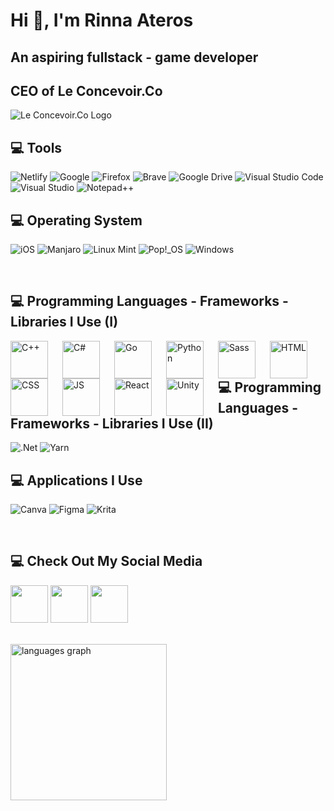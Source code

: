 # Hi 👋, I'm Rinna Ateros
## An aspiring fullstack - game developer
## CEO of Le Concevoir.Co

![Le Concevoir.Co Logo](https://github.com/itzaRinna/itzaRinna/blob/main/Lcc.jpg)

## 💻 Tools
![Netlify](https://img.shields.io/badge/netlify-%23000000.svg?style=for-the-badge&logo=netlify&logoColor=#00C7B7)
![Google](https://img.shields.io/badge/google-4285F4?style=for-the-badge&logo=google&logoColor=white)
![Firefox](https://img.shields.io/badge/Firefox-FF7139?style=for-the-badge&logo=Firefox-Browser&logoColor=white)
![Brave](https://img.shields.io/badge/Brave-FB542B?style=for-the-badge&logo=Brave&logoColor=white)
![Google Drive](https://img.shields.io/badge/Google%20Drive-4285F4?style=for-the-badge&logo=googledrive&logoColor=white)
![Visual Studio Code](https://img.shields.io/badge/Visual%20Studio%20Code-0078d7.svg?style=for-the-badge&logo=visual-studio-code&logoColor=white)
![Visual Studio](https://img.shields.io/badge/Visual%20Studio-5C2D91.svg?style=for-the-badge&logo=visual-studio&logoColor=white)
![Notepad++](https://img.shields.io/badge/Notepad++-90E59A.svg?style=for-the-badge&logo=notepad%2b%2b&logoColor=black)

## 💻 Operating System
![iOS](https://img.shields.io/badge/iOS-000000?style=for-the-badge&logo=ios&logoColor=white)
![Manjaro](https://img.shields.io/badge/Manjaro-35BF5C?style=for-the-badge&logo=Manjaro&logoColor=white)
![Linux Mint](https://img.shields.io/badge/Linux%20Mint-87CF3E?style=for-the-badge&logo=Linux%20Mint&logoColor=white)
![Pop!\_OS](https://img.shields.io/badge/Pop!_OS-48B9C7?style=for-the-badge&logo=Pop!_OS&logoColor=white)
![Windows](https://img.shields.io/badge/Windows-0078D6?style=for-the-badge&logo=windows&logoColor=white)

<br>

## 💻 Programming Languages - Frameworks - Libraries I Use (I)
<img align="left" alt="C++" width="60px" style="padding-right:20px;" src="https://cdn.jsdelivr.net/gh/devicons/devicon@latest/icons/cplusplus/cplusplus-original.svg" />
<img align="left" alt="C#" width="60px" style="padding-right:20px;" src="https://cdn.jsdelivr.net/gh/devicons/devicon@latest/icons/csharp/csharp-original.svg" />
<img align="left" alt="Go" width="60px" style="padding-right:20px;" src="https://cdn.jsdelivr.net/gh/devicons/devicon@latest/icons/go/go-original.svg" />
<img align="left" alt="Python" width="60px" style="padding-right:20px;" src="https://cdn.jsdelivr.net/gh/devicons/devicon/icons/python/python-original.svg" />
<img align="left" alt="Sass" width="60px" style="padding-right:20px;" src="https://cdn.jsdelivr.net/gh/devicons/devicon/icons/sass/sass-original.svg" />
<img align="left" alt="HTML" width="60px" style="padding-right:20px;" src="https://cdn.jsdelivr.net/gh/devicons/devicon/icons/html5/html5-original.svg" />
<img align="left" alt="CSS" width="60px" style="padding-right:20px;" src="https://cdn.jsdelivr.net/gh/devicons/devicon/icons/css3/css3-original.svg" />
<img align="left" alt="JS" width="60px" style="padding-right:20px;" src="https://cdn.jsdelivr.net/gh/devicons/devicon/icons/javascript/javascript-original.svg" />
<img align="left" alt="React" width="60px" style="padding-right:20px;" src="https://cdn.jsdelivr.net/gh/devicons/devicon@latest/icons/react/react-original.svg" />
<img align="left" alt="Unity" width="60px" style="padding-right:20px;" src="https://cdn.jsdelivr.net/gh/devicons/devicon@latest/icons/unity/unity-original.svg" />

##                                 
##                                                                 
                                

## 💻 Programming Languages - Frameworks - Libraries I Use (II)
![.Net](https://img.shields.io/badge/.NET-5C2D91?style=for-the-badge&logo=.net&logoColor=white)
![Yarn](https://img.shields.io/badge/yarn-%232C8EBB.svg?style=for-the-badge&logo=yarn&logoColor=white)

## 💻 Applications I Use
![Canva](https://img.shields.io/badge/Canva-%2300C4CC.svg?style=for-the-badge&logo=Canva&logoColor=white)
![Figma](https://img.shields.io/badge/figma-%23F24E1E.svg?style=for-the-badge&logo=figma&logoColor=white)
![Krita](https://img.shields.io/badge/Krita-203759?style=for-the-badge&logo=krita&logoColor=EEF37B)

<br>

## 💻 Check Out My Social Media
<a href="https://www.facebook.com/profile.php?id=100027972971940"><img margin="auto" width="60px" src="https://cdn.jsdelivr.net/gh/devicons/devicon/icons/facebook/facebook-original.svg" /></a>
<a href="https://discordapp.com/users/998457903692382248"><img width="60px" src="https://cdn.jsdelivr.net/gh/devicons/devicon/icons/discordjs/discordjs-original.svg" /></a>
<a href="https://www.linkedin.com/in/dutch-lenalu-197922253/"><img width="60px" src="https://cdn.jsdelivr.net/gh/devicons/devicon/icons/linkedin/linkedin-plain.svg" /></a>

<br>

<div><img src="https://github-readme-stats.vercel.app/api/top-langs?locale=en&hide_title=false&layout=compact&card_width=400&langs_count=15&theme=jolly&hide_border=true&username=itzaRinna" height="250" alt="languages graph"  /></div>
